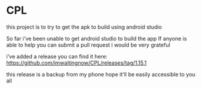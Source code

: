 # CPL

this project is to try to get the apk to build using android studio

So far i've been unable to get android studio to build the app
If anyone is able to help you can submit a pull request i would be very grateful 

i've added a release you can find it here: https://github.com/imwaitingnow/CPL/releases/tag/1.15.1

this release is a backup from my phone hope it'll be easily accessible to you all  

